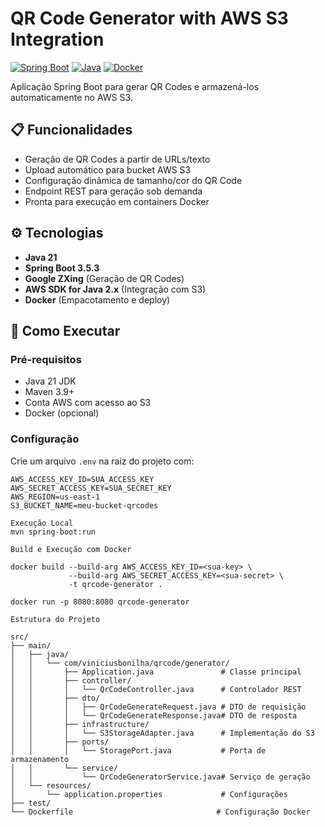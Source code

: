# QR Code Generator with AWS S3 Integration

[![Spring Boot](https://img.shields.io/badge/Spring_Boot-3.5.3-green.svg)]()
[![Java](https://img.shields.io/badge/Java-21-blue.svg)]()
[![Docker](https://img.shields.io/badge/Docker-✓-blue.svg)]()

Aplicação Spring Boot para gerar QR Codes e armazená-los automaticamente no AWS S3.

## 📋 Funcionalidades
- Geração de QR Codes a partir de URLs/texto
- Upload automático para bucket AWS S3
- Configuração dinâmica de tamanho/cor do QR Code
- Endpoint REST para geração sob demanda
- Pronta para execução em containers Docker

## ⚙️ Tecnologias
- **Java 21**
- **Spring Boot 3.5.3**
- **Google ZXing** (Geração de QR Codes)
- **AWS SDK for Java 2.x** (Integração com S3)
- **Docker** (Empacotamento e deploy)

## 🚀 Como Executar

### Pré-requisitos
- Java 21 JDK
- Maven 3.9+
- Conta AWS com acesso ao S3
- Docker (opcional)

### Configuração
Crie um arquivo `.env` na raiz do projeto com:

```properties
AWS_ACCESS_KEY_ID=SUA_ACCESS_KEY
AWS_SECRET_ACCESS_KEY=SUA_SECRET_KEY
AWS_REGION=us-east-1
S3_BUCKET_NAME=meu-bucket-qrcodes

Execução Local
mvn spring-boot:run

Build e Execução com Docker

docker build --build-arg AWS_ACCESS_KEY_ID=<sua-key> \
             --build-arg AWS_SECRET_ACCESS_KEY=<sua-secret> \
             -t qrcode-generator .

docker run -p 8080:8080 qrcode-generator

Estrutura do Projeto

src/
├── main/
│   ├── java/
│   │   └── com/viniciusbonilha/qrcode/generator/
│   │       ├── Application.java               # Classe principal
│   │       ├── controller/
│   │       │   └── QrCodeController.java      # Controlador REST
│   │       ├── dto/
│   │       │   ├── QrCodeGenerateRequest.java # DTO de requisição
│   │       │   └── QrCodeGenerateResponse.java# DTO de resposta
│   │       ├── infrastructure/
│   │       │   └── S3StorageAdapter.java      # Implementação do S3
│   │       ├── ports/
│   │       │   └── StoragePort.java           # Porta de armazenamento
│   │       └── service/
│   │           └── QrCodeGeneratorService.java# Serviço de geração
│   └── resources/
│       └── application.properties             # Configurações
├── test/
└── Dockerfile                                # Configuração Docker
